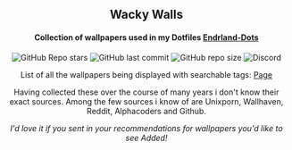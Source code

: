 <h2 align="center">
  Wacky Walls
  <h4 align="center">
    Collection of wallpapers used in my Dotfiles <a href="https://github.com/EnderSpy29/Endrland-Dots"><b>Endrland-Dots</b></a><br>
  </h5>
</h2>


<div align="center">

![GitHub Repo stars](https://img.shields.io/github/stars/EnderSpy29/Wacky-Walls?style=for-the-badge&color=%239745F5&labelColor=%23000000) ![GitHub last commit](https://img.shields.io/github/last-commit/JaKooLit/Hyprland-Dots?style=for-the-badge&color=%239745F5&labelColor=%23000000) ![GitHub repo size](https://img.shields.io/github/repo-size/EnderSpy29/Wacky-Walls?style=for-the-badge&color=%239745F5&labelColor=%23000000) ![Discord](https://img.shields.io/discord/691502387587842138?style=for-the-badge&labelColor=%23000000&color=%239745F5&link=https%3A%2F%2Fdiscord.gg%2FHBkrBTbqsB)

List of all the wallpapers being displayed with searchable tags: [Page](https://github.com/EnderSpy29/Wacky-Walls/blob/main/Pages/Page.md)

Having collected these over the course of many years i don't know their exact sources. Among the few sources i know of are
Unixporn, Wallhaven, Reddit, Alphacoders and Github.

*I'd love it if you sent in your recommendations for wallpapers you'd like to see Added!*
